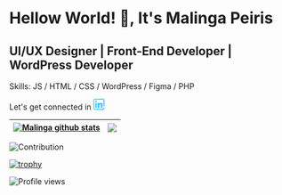 # Hellow World! 👋, It's Malinga Peiris
## UI/UX Designer | Front-End Developer | WordPress Developer

Skills: JS / HTML / CSS / WordPress / Figma / PHP

Let's get connected in  [<img src='https://github.com/MalingaPeiris/malingapeiris/blob/main/linkedin.png' alt='linkedin' height='20'>](https://www.linkedin.com/in/malinga-peiris/)   




<a href="#"><img align="center" src="https://github-readme-stats.vercel.app/api?username=malingapeiris&show_icons=true&count_private=true&hide_border=true&title_color=00bfbf&icon_color=00bfbf&text_color=c9d1d9&bg_color=0d1117" alt="Malinga github stats" /></a> | <a href="#"><img align="center" src="https://github-readme-stats.vercel.app/api/top-langs/?username=malingapeiris&layout=compact&hide_border=true&title_color=00bfbf&text_color=00bfbf&bg_color=0d1117" /></a> |
| ------------- | ------------- |

![Contribution](https://activity-graph.herokuapp.com/graph?username=malingapeiris&theme=react-dark&hide_border=true&area=true)

[![trophy](https://github-profile-trophy.vercel.app/?username=malingapeiris&theme=tokyonight&title=Followers,Commits&margin-w=20&no-frame=true)](https://github.com/ryo-ma/github-profile-trophy)

![Profile views](https://gpvc.arturio.dev/malingapeiris)  

<!--
**MalingaPeiris/malingapeiris** is a ✨ _special_ ✨ repository because its `README.md` (this file) appears on your GitHub profile.

Here are some ideas to get you started:

- 🔭 I’m currently working on ...
- 🌱 I’m currently learning ...
- 👯 I’m looking to collaborate on ...
- 🤔 I’m looking for help with ...
- 💬 Ask me about ...
- 📫 How to reach me: ...
- 😄 Pronouns: ...
- ⚡ Fun fact: ...
-->

